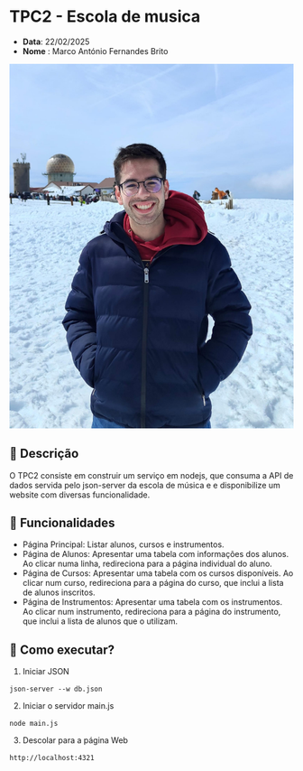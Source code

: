 # TPC2 - Escola de musica

- **Data**: 22/02/2025
- **Nome** : Marco António Fernandes Brito

 ![104187](/img/104187.png)


## 📌 Descrição
O TPC2 consiste em construir um serviço em nodejs, que consuma a API de dados servida pelo json-server da escola de música e e disponibilize um website com diversas funcionalidade.


## 📌 Funcionalidades

- Página Principal: Listar alunos, cursos e instrumentos.
- Página de Alunos: Apresentar uma tabela com informações dos alunos. Ao clicar numa linha, redireciona para a página individual do aluno.
- Página de Cursos: Apresentar uma tabela com os cursos disponíveis. Ao clicar num curso, redireciona para a página do curso, que inclui a lista de alunos inscritos.
- Página de Instrumentos: Apresentar uma tabela com os instrumentos. Ao clicar num instrumento, redireciona para a página do instrumento, que inclui a lista de alunos que o utilizam.

## 📌 Como executar?

1. Iniciar JSON 
```
json-server --w db.json
```

2. Iniciar o servidor main.js
```
node main.js
```

3. Descolar para a página Web
```
http://localhost:4321
```




